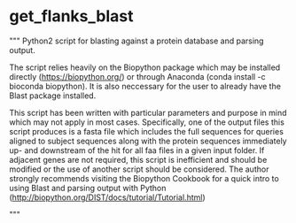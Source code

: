 # get_flanks_blast
"""
Python2 script for blasting against a protein database and parsing output. 

The script relies heavily on the Biopython package which may be installed directly (https://biopython.org/) or through Anaconda (conda install -c bioconda biopython). It is also neccessary for the user to already have the Blast package installed.

This script has been written with particular parameters and purpose in mind which may not apply in most cases. Specifically, one of the output files this script produces is a fasta file which includes the full sequences for queries aligned to subject sequences along with the protein sequences immediately up- and downstream of the hit for all faa files in a given input folder. If adjacent genes are not required, this script is inefficient and should be modified or the use of another script should be considered. The author strongly recommends visiting the Biopython Cookbook for a quick intro to using Blast and parsing output with Python (http://biopython.org/DIST/docs/tutorial/Tutorial.html)

"""
